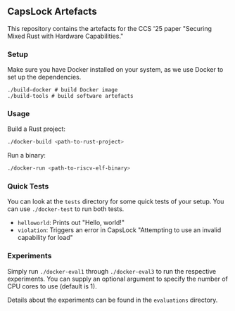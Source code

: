 
## CapsLock Artefacts

This repository contains the artefacts for the CCS '25 paper "Securing Mixed Rust with Hardware Capabilities."

### Setup

Make sure you have Docker installed on your system, as we use Docker to set up the dependencies.

```
./build-docker # build Docker image
./build-tools # build software artefacts
```


### Usage

Build a Rust project:
```bash
./docker-build <path-to-rust-project>
```

Run a binary:
```bash
./docker-run <path-to-riscv-elf-binary>
```

### Quick Tests

You can look at the `tests` directory for some quick tests of your setup.
You can use `./docker-test` to run both tests.

- `helloworld`: Prints out "Hello, world!"
- `violation`: Triggers an error in CapsLock "Attempting to use an invalid capability for load"

### Experiments

Simply run `./docker-eval1` through `./docker-eval3` to run the respective experiments.
You can supply an optional argument to specify the number of CPU cores to use (default is 1).

Details about the experiments can be found in the `evaluations` directory.
